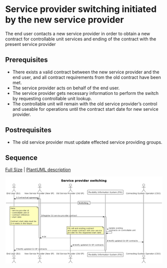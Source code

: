 # Service provider switching initiated by the new service provider

The end user contacts a new service provider in order to obtain a new contract
for controllable unit services and ending of the contract with the present
service provider

## Prerequisites

- There exists a valid contract between the new service provider and the end
  user, and all contract requirements from the old contract have been met.
- The service provider acts on behalf of the end user.
- The service provider gets necessary information to perform the switch by requesting controllable unit lookup.
- The controllable unit will remain with the old service provider’s control and
  useable for operations until the contract start date for new service provider.


## Postrequisites

- The old service provider must update effected service providing groups.


## Sequence

[Full Size](../diagrams/service_provider_switching.png) |
[PlantUML description](../diagrams/service_provider_switching.plantuml)

![Service Provider Registration](../diagrams/service_provider_switching.png)

